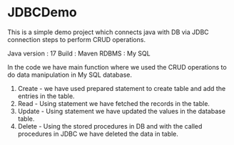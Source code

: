 # JDBCDemo
This is a simple demo project which connects java with DB via JDBC connection steps to perform CRUD operations.

Java version : 17
Build : Maven
RDBMS : My SQL

In the code we have main function where we used the CRUD operations to do data manipulation in My SQL database.
 1. Create - we have used prepared statement to create table and add the entries in the table.
 2. Read - Using statement we have fetched the records in the table.
 3. Update - Using statement we have updated the values in the database table.
 4. Delete - Using the stored procedures in DB and with the called procedures in JDBC we have deleted the data in table.
